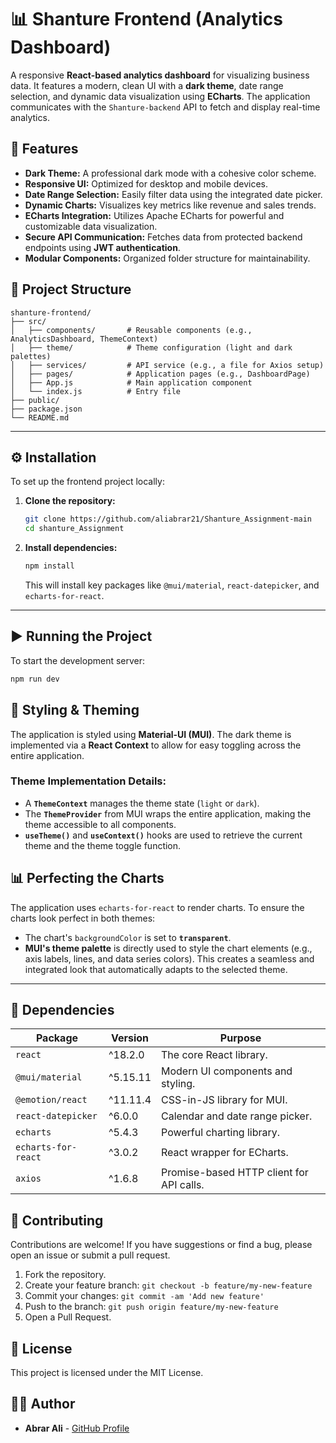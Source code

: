 # 📊 Shanture Frontend (Analytics Dashboard)

A responsive **React-based analytics dashboard** for visualizing business data. It features a modern, clean UI with a **dark theme**, date range selection, and dynamic data visualization using **ECharts**. The application communicates with the `Shanture-backend` API to fetch and display real-time analytics.

## 🚀 Features

  * **Dark Theme:** A professional dark mode with a cohesive color scheme.
  * **Responsive UI:** Optimized for desktop and mobile devices.
  * **Date Range Selection:** Easily filter data using the integrated date picker.
  * **Dynamic Charts:** Visualizes key metrics like revenue and sales trends.
  * **ECharts Integration:** Utilizes Apache ECharts for powerful and customizable data visualization.
  * **Secure API Communication:** Fetches data from protected backend endpoints using **JWT authentication**.
  * **Modular Components:** Organized folder structure for maintainability.

## 📂 Project Structure

```
shanture-frontend/
├── src/
│   ├── components/       # Reusable components (e.g., AnalyticsDashboard, ThemeContext)
│   ├── theme/            # Theme configuration (light and dark palettes)
│   ├── services/         # API service (e.g., a file for Axios setup)
│   ├── pages/            # Application pages (e.g., DashboardPage)
│   ├── App.js            # Main application component
│   └── index.js          # Entry file
├── public/
├── package.json
└── README.md
```

-----

## ⚙️ Installation

To set up the frontend project locally:

1.  **Clone the repository:**
    ```bash
    git clone https://github.com/aliabrar21/Shanture_Assignment-main
    cd shanture_Assignment
    ```
2.  **Install dependencies:**
    ```bash
    npm install
    ```
    This will install key packages like `@mui/material`, `react-datepicker`, and `echarts-for-react`.

-----

## ▶️ Running the Project

To start the development server:

```bash
npm run dev
```


## 🎨 Styling & Theming

The application is styled using **Material-UI (MUI)**. The dark theme is implemented via a **React Context** to allow for easy toggling across the entire application.

### Theme Implementation Details:

  - A **`ThemeContext`** manages the theme state (`light` or `dark`).
  - The **`ThemeProvider`** from MUI wraps the entire application, making the theme accessible to all components.
  - **`useTheme()`** and **`useContext()`** hooks are used to retrieve the current theme and the theme toggle function.

## 📊 Perfecting the Charts

The application uses `echarts-for-react` to render charts. To ensure the charts look perfect in both themes:

  - The chart's `backgroundColor` is set to **`transparent`**.
  - **MUI's theme palette** is directly used to style the chart elements (e.g., axis labels, lines, and data series colors). This creates a seamless and integrated look that automatically adapts to the selected theme.

-----

## 🔧 Dependencies

| Package                | Version  | Purpose                                   |
| ---------------------- | -------- | ----------------------------------------- |
| `react`                | ^18.2.0  | The core React library.                   |
| `@mui/material`        | ^5.15.11 | Modern UI components and styling.         |
| `@emotion/react`       | ^11.11.4 | CSS-in-JS library for MUI.                |
| `react-datepicker`     | ^6.0.0   | Calendar and date range picker.           |
| `echarts`              | ^5.4.3   | Powerful charting library.                |
| `echarts-for-react`    | ^3.0.2   | React wrapper for ECharts.                |
| `axios`                | ^1.6.8   | Promise-based HTTP client for API calls.  |

## 🤝 Contributing

Contributions are welcome\! If you have suggestions or find a bug, please open an issue or submit a pull request.

1.  Fork the repository.
2.  Create your feature branch: `git checkout -b feature/my-new-feature`
3.  Commit your changes: `git commit -am 'Add new feature'`
4.  Push to the branch: `git push origin feature/my-new-feature`
5.  Open a Pull Request.

## 📜 License

This project is licensed under the MIT License.

## 👨‍💻 Author

  * **Abrar Ali** - [GitHub Profile](https://github.com/aliabrar21)
